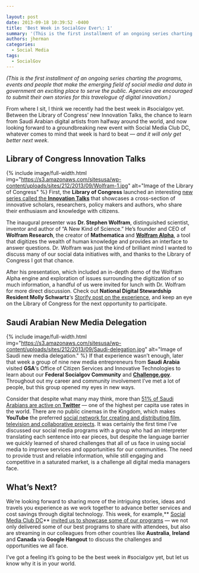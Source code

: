 ```yaml
---

layout: post
date: 2013-09-18 10:39:52 -0400
title: 'Best Week in SocialGov Ever\: 1'
summary: '(This is the first installment of an ongoing series charting the programs, events and people that make the emerging field of social media and data in government an exciting place to serve the public. Agencies are encouraged to submit their own stories for this travelogue of digital innovation.) From where I sit, I think we'
authors: jherman
categories:
  - Social Media
tags:
  - SocialGov
---
```


_(This is the first installment of an ongoing series charting the programs, events and people that make the emerging field of social media and data in government an exciting place to serve the public. Agencies are encouraged to submit their own stories for this travelogue of digital innovation.)_

From where I sit, I think we recently had the best week in #socialgov yet. Between the Library of Congress&#8217; new Innovation Talks, the chance to learn from Saudi Arabian digital artists from halfway around the world, and now looking forward to a groundbreaking new event with Social Media Club DC, whatever comes to mind that week is hard to beat &#8212; _and it will only get better next week_.

## **Library of Congress Innovation Talks**

{% include image/full-width.html img="https://s3.amazonaws.com/sitesusa/wp-content/uploads/sites/212/2013/09/Wolfram-1.jpg" alt="Image of the Library of Congress" %}
First, the **Library of Congress** launched an interesting [new series called the **Innovation Talks**](http://www.gov.gov/today/pr/2013/13-154.html) that showcases a cross-section of innovative scholars, researchers, policy makers and authors, who share their enthusiasm and knowledge with citizens.
  
The inaugural presenter was **Dr. Stephen Wolfram**, distinguished scientist, inventor and author of &#8220;A New Kind of Science.&#8221; He&#8217;s founder and CEO of **Wolfram Research**, the creator of **Mathematica** and **[Wolfram Alpha](http://www.wolframalpha.com/)**, a tool that digitizes the wealth of human knowledge and provides an interface to answer questions.  Dr. Wolfram was just the kind of brilliant mind I wanted to discuss many of our social data initiatives with, and thanks to the Library of Congress I got that chance.

After his presentation, which included an in-depth demo of the Wolfram Alpha engine and exploration of issues surrounding the digitization of so much information, a handful of us were invited for lunch with Dr. Wolfram for more direct discussion. Check out **National Digital Stewardship Resident Molly Schwartz**&#8216;s [Storify post on the experience](http://storify.com/mollyfication/library-of-congress-fedlink-innovation-talk-with-s), and keep an eye on the Library of Congress for the next opportunity to participate.

## **Saudi Arabian New Media Delegation**

{% include image/full-width.html img="https://s3.amazonaws.com/sitesusa/wp-content/uploads/sites/212/2013/09/Saudi-delegation.jpg" alt="Image of Saudi new media delegation." %}
If that experience wasn&#8217;t enough, later that week a group of nine new media entrepreneurs from **Saudi Arabia** visited **GSA**&#8216;s Office of Citizen Services and Innovative Technologies to learn about our **Federal Socialgov Community** and **[Challenge.gov](http://challenge.gov/)**. Throughout out my career and community involvement I&#8217;ve met a lot of people, but this group opened my eyes in new ways.

Consider that despite what many may think, more than [51% of Saudi Arabians are active on **Twitter**](https://www.globalwebindex.net/twitter-usage-is-booming-in-saudi-arabia/) &#8212; one of the highest per capita use rates in the world. There are no public cinemas in the Kingdom, which makes **YouTube** the preferred [social network for creating and distributing film, television and collaborative projects](http://www.cbc.ca/news/world/nahlah-ayed-why-saudi-arabia-is-the-world-s-top-youtube-nation-1.1359187). It was certainly the first time I&#8217;ve discussed our social media programs with a group who had an interpreter translating each sentence into ear pieces, but despite the language barrier we quickly learned of shared challenges that all of us face in using social media to improve services and opportunities for our communities. The need to provide trust and reliable information, while still engaging and competitive in a saturated market, is a challenge all digital media managers face.

## **What&#8217;s Next?**

We&#8217;re looking forward to sharing more of the intriguing stories, ideas and travels you experience as we work together to advance better services and cost savings through digital technology. This week, for example,** [Social Media Club DC](http://www.socialmediaclubdc.org/)** [invited us to showcase some of our programs](https://www.eventbrite.com/event/8107964139) &#8212; we not only delivered some of our best programs to share with attendees, but also are streaming in our colleagues from other countries like **Australia**, **Ireland** and **Canada** via **Google Hangout** to discuss the challenges and opportunities we all face.

I&#8217;ve got a feeling it’s going to be the best week in #socialgov yet, but let us know why it is in your world.
